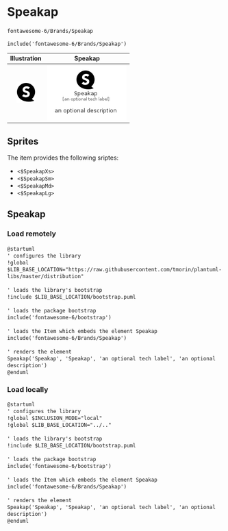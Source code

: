 # Speakap


```text
fontawesome-6/Brands/Speakap
```

```text
include('fontawesome-6/Brands/Speakap')
```



| Illustration | Speakap |
| :---: | :---: |
| ![illustration for Illustration](../../fontawesome-6/Brands/Speakap.png) | ![illustration for Speakap](../../fontawesome-6/Brands/Speakap.Local.png) |



## Sprites
The item provides the following sriptes:

- `<$SpeakapXs>`
- `<$SpeakapSm>`
- `<$SpeakapMd>`
- `<$SpeakapLg>`





## Speakap

### Load remotely
```plantuml
@startuml
' configures the library
!global $LIB_BASE_LOCATION="https://raw.githubusercontent.com/tmorin/plantuml-libs/master/distribution"

' loads the library's bootstrap
!include $LIB_BASE_LOCATION/bootstrap.puml

' loads the package bootstrap
include('fontawesome-6/bootstrap')

' loads the Item which embeds the element Speakap
include('fontawesome-6/Brands/Speakap')

' renders the element
Speakap('Speakap', 'Speakap', 'an optional tech label', 'an optional description')
@enduml
```

### Load locally
```plantuml
@startuml
' configures the library
!global $INCLUSION_MODE="local"
!global $LIB_BASE_LOCATION="../.."

' loads the library's bootstrap
!include $LIB_BASE_LOCATION/bootstrap.puml

' loads the package bootstrap
include('fontawesome-6/bootstrap')

' loads the Item which embeds the element Speakap
include('fontawesome-6/Brands/Speakap')

' renders the element
Speakap('Speakap', 'Speakap', 'an optional tech label', 'an optional description')
@enduml
```

